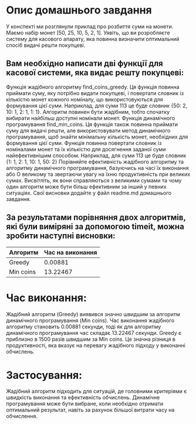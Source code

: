 # Опис домашнього завдання

У конспекті ми розглянули приклад про розбиття суми на монети. Маємо набір монет [50, 25, 10, 5, 2, 1]. Уявіть, що ви розробляєте систему для касового апарату, яка повинна визначити оптимальний спосіб видачі решти покупцеві.

## Вам необхідно написати дві функції для касової системи, яка видає решту покупцеві:

Функція жадібного алгоритму find_coins_greedy. Ця функція повинна приймати суму, яку потрібно видати покупцеві, і повертати словник із кількістю монет кожного номіналу, що використовуються для формування цієї суми. Наприклад, для суми 113 це буде словник {50: 2, 10: 1, 2: 1, 1: 1}. Алгоритм повинен бути жадібним, тобто спочатку вибирати найбільш доступні номінали монет.
Функція динамічного програмування find_min_coins. Ця функція також повинна приймати суму для видачі решти, але використовувати метод динамічного програмування, щоб знайти мінімальну кількість монет, необхідних для формування цієї суми. Функція повинна повертати словник із номіналами монет та їх кількістю для досягнення заданої суми найефективнішим способом. Наприклад, для суми 113 це буде словник {1: 1, 2: 1, 10: 1, 50: 2}
Порівняйте ефективність жадібного алгоритму та алгоритму динамічного програмування, базуючись на часі їх виконання або О великому та звертаючи увагу на їхню продуктивність при великих сумах. Висвітліть, як вони справляються з великими сумами та чому один алгоритм може бути більш ефективним за інший у певних ситуаціях. Свої висновки додайте у файл readme.md домашнього завдання.

## За результатами порівняння двох алгоритмів, які були виміряні за допомогою timeit, можна зробити наступні висновки:

| Алгоритм  | Час на виконання |
| --------- | ---------------- |
| Greedy    | 0.00881          |
| Min coins | 13.22467         |

# Час виконання:

Жадібний алгоритм (Greedy) виявився значно швидшим за алгоритм динамічного програмування (Min coins).
Час виконання жадібного алгоритму становить 0.00881 секунди, тоді як для алгоритму динамічного програмування час складає 13.22467 секунди. Greedy є приблизно в 1500 разів швидшим за Min coins. Це значна різниця в продуктивності, яка вказує на перевагу жадібного підходу у виконанні обчислень.

# Застосування:

Жадібний алгоритм підходить для ситуацій, де головними критеріями є швидкість виконання та ефективність обчислень.
Динамічне програмування може бути вибране, коли необхідно отримати оптимальний результат, навіть за рахунок більшої витрати часу на обчислення.
